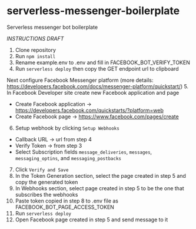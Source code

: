 # serverless-messenger-boilerplate
Serverless messenger bot boilerplate

_INSTRUCTIONS DRAFT_

1. Clone repository
2. Run `npm install`
3. Rename example.env to .env and fill in FACEBOOK_BOT_VERIFY_TOKEN
4. Run `serverless deploy` then copy the GET endpoint url to clipboard

Next configure Facebook Messenger platform (more details: https://developers.facebook.com/docs/messenger-platform/quickstart/)
5. In Facebook Developer site create new Facebook application and page
  * Create Facebook application -> https://developers.facebook.com/quickstarts/?platform=web
  * Create Facebook page -> https://www.facebook.com/pages/create

6. Setup webhook by clicking `Setup Webhooks`
  * Callback URL -> url from step 4
  * Verify Token -> from step 3
  * Select Subscription fields `message_deliveries`, `messages`, `messaging_optins`, and `messaging_postbacks`

7. Click `Verify and Save`
8. In the Token Generation section, select the page created in step 5 and copy the generated token
9. In Webhooks section, select page created in step 5 to be the one that subscribes the webhooks
10. Paste token copied in step 8 to .env file as FACEBOOK_BOT_PAGE_ACCESS_TOKEN
11. Run `serverless deploy`
12. Open Facebook page created in step 5 and send message to it